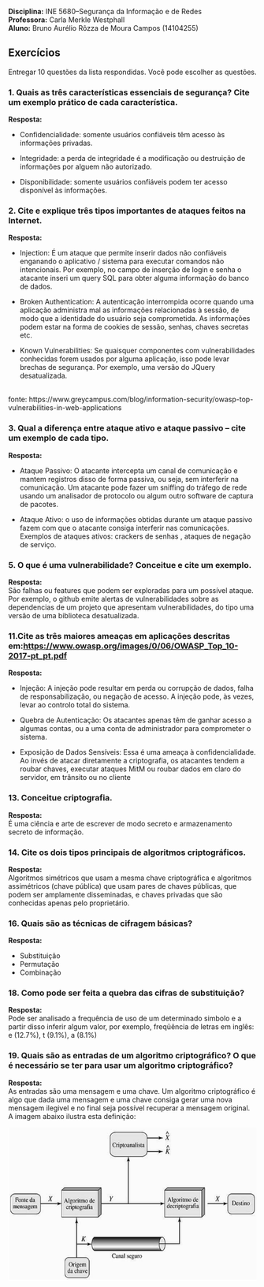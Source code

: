 **Disciplina:** INE 5680–Segurança da Informação e de Redes <br/>
**Professora:** Carla Merkle Westphall <br/>
**Aluno:** Bruno Aurélio Rôzza de Moura Campos (14104255) <br/>

## Exercícios
Entregar 10 questões da lista respondidas. Você pode escolher as questões.

### 1. Quais as três características essenciais de segurança? Cite um exemplo prático de cada característica.
**Resposta:**
<br/>
- Confidencialidade: somente usuários confiáveis têm acesso às informações privadas. 

- Integridade: a perda de integridade é a modificação ou destruição de informações por alguem não autorizado.

- Disponibilidade: somente usuários confiáveis podem ter acesso disponível às informações.


### 2. Cite e explique três tipos importantes de ataques feitos na Internet.
**Resposta:**
<br/>
- Injection:
É um ataque que permite inserir dados não confiáveis ​​enganando o aplicativo / sistema para executar comandos não intencionais. Por exemplo, no campo de inserção de login e senha o atacante inseri um query SQL para obter alguma informação do banco de dados.

- Broken Authentication:
A autenticação interrompida ocorre quando uma aplicação administra mal as informações relacionadas à sessão, de modo que a identidade do usuário seja comprometida. As informações podem estar na forma de cookies de sessão, senhas, chaves secretas etc.

- Known Vulnerabilities:
Se quaisquer componentes com vulnerabilidades conhecidas forem usados por alguma aplicação, isso pode levar brechas de segurança. Por exemplo, uma versão do JQuery desatualizada.
<br/>
fonte: https://www.greycampus.com/blog/information-security/owasp-top-vulnerabilities-in-web-applications


### 3. Qual a diferença entre ataque ativo e ataque passivo – cite um exemplo de cada tipo.
**Resposta:**
<br/>
- Ataque Passivo:
O atacante intercepta um canal de comunicação e mantem registros disso de forma passiva, ou seja, sem interferir na comunicação. Um atacante pode fazer um sniffing do tráfego de rede usando um analisador de protocolo ou algum outro software de captura de pacotes.

- Ataque Ativo: o uso de informações obtidas durante um ataque passivo fazem com que o atacante consiga interferir nas comunicações. Exemplos de ataques ativos: crackers de senhas , ataques de negação de serviço.


### 5. O que é uma vulnerabilidade? Conceitue e cite um exemplo.
**Resposta:**
<br/>
São falhas ou features que podem ser exploradas para um possível ataque. Por exemplo, o github emite alertas de vulnerabilidades sobre as dependencias de um projeto que apresentam vulnerabilidades, do tipo uma versão de uma biblioteca desatualizada.


### 11.Cite as três maiores ameaças em aplicações descritas em:https://www.owasp.org/images/0/06/OWASP_Top_10-2017-pt_pt.pdf
**Resposta:**
<br/>
- Injeção:
A injeção pode resultar em perda ou corrupção de dados, falha de
responsabilização, ou negação de acesso. A injeção pode, às vezes, levar ao controlo total do sistema.

- Quebra de Autenticação:
Os atacantes apenas têm de ganhar acesso a algumas contas, ou a uma conta de administrador para comprometer o sistema.

- Exposição de Dados Sensíveis:
Essa é uma ameaça à confidencialidade. Ao invés de atacar diretamente a
criptografia, os atacantes tendem a roubar chaves, executar ataques MitM ou roubar dados em claro do servidor, em trânsito ou no cliente

### 13. Conceitue criptografia.
**Resposta:**
<br/>
É uma ciência e arte de escrever de modo secreto e armazenamento secreto de informação.

### 14. Cite os dois tipos principais de algoritmos criptográficos.
**Resposta:**
<br/>
Algoritmos simétricos que usam a mesma chave criptográfica e algoritmos assimétricos (chave pública) que usam pares de chaves públicas, que podem ser amplamente disseminadas, e chaves privadas que são conhecidas apenas pelo proprietário.

### 16. Quais são as técnicas de cifragem básicas?
**Resposta:**
<br/>
- Substituição
- Permutação
- Combinação

### 18. Como pode ser feita a quebra das cifras de substituição?
**Resposta:**
<br/>
Pode ser analisado a frequência de uso de um determinado simbolo e a partir disso inferir algum valor, por exemplo, freqüência de letras em inglês: e (12.7%), t (9.1%), a (8.1%)

### 19. Quais são as entradas de um algoritmo criptográfico? O que é necessário se ter para usar um algoritmo criptográfico? 
**Resposta:**
<br/>
As entradas são uma mensagem e uma chave. Um algoritmo criptográfico é algo que dada uma mensagem e uma chave consiga gerar uma nova mensagem ilegivel e no final seja possível recuperar a mensagem original. A imagem abaixo ilustra esta definição:

<img src="imagens/1.png">
